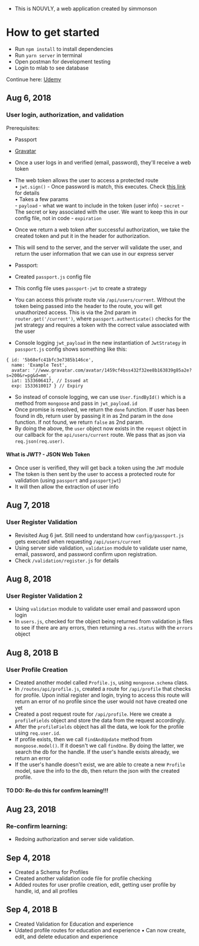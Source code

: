 * This is NOUVLY, a web application created by simmonson
# How to get started
- Run `npm install` to install dependencies
- Run `yarn server` in terminal
- Open postman for development testing
- Login to mlab to see database

Continue here: [Udemy](https://www.udemy.com/mern-stack-front-to-back/learn/v4/t/lecture/10055158?start=0)    

## Aug 6, 2018
### User login, authorization, and validation
Prerequisites:
- Passport
- [Gravatar](https://github.com/emerleite/node-gravatar)
- Once a user logs in and verified (email, password), they'll receive a web token
- The web token allows the user to access a protected route     
    • `jwt.sign()` - Once password is match, this executes. Check [this link](https://github.com/auth0/node-jsonwebtoken) for details     
    • Takes a few params     
        - `payload` - what we want to include in the token (user info)
        - `secret` - The secret or key associated with the user. We want to keep this in our config file, not in code
        - `expiration`
- Once we return a web token after successful authorization, we take the created token and put it in the header for authorization.
- This will send to the server, and the server will validate the user, and return the user information that we can use in our express server

- Passport:
- Created `passport.js` config file
- This config file uses `passport-jwt` to create a strategy
- You can access this private route via `/api/users/current`. Without the token being passed into the header to the route, you will get unauthorized access. This is via the 2nd param in `router.get('/current')`, where `passport.authenticate()` checks for the jwt strategy and requires a token with the correct value associated with the user
- Console logging `jwt_payload`  in the new instantiation of `JwtStrategy` in `passport.js` config shows something like this:
```
{ id: '5b68efc41bfc3e7385b146ce',
  name: 'Example Test',
  avatar: '//www.gravatar.com/avatar/1459cf4bss432f32ee8b163839g85a2e?s=200&r=pg&d=mm',
  iat: 1533606417, // Issued at
  exp: 1533610017 } // Expiry 
```
- So instead of console logging, we can use `User.findById()` which is a method from `mongoose` and pass in `jwt_payload.id`
- Once promise is resolved, we return the `done` function. If user has been found in db, return user by passing it in as 2nd param in the `done` function. If not found, we return `false` as 2nd param.
- By doing the above, the `user` object now exists in the `request` object in our callback for the `api/users/current` route. We pass that as json via `req.json(req.user)`. 

#### What is JWT? - JSON Web Token
- Once user is verified, they will get back a token using the `JWT` module
- The token is then sent by the user to access a protected route for validation (using `passport` and `passportjwt`)
- It will then allow the extraction of user info

## Aug 7, 2018
### User Register Validation
- Revisited Aug 6 jwt. Still need to understand how `config/passport.js` gets executed when requesting `/api/users/current`
- Using server side validation, `validation` module to validate user name, email, password, and password confirm upon registration.
- Check `/validation/register.js` for details

## Aug 8, 2018
### User Register Validation 2
- Using `validation` module to validate user email and password upon login
- In `users.js`, checked for the object being returned from validation js files to see if there are any errors, then returning a `res.status` with the `errors` object

## Aug 8, 2018 B
### User Profile Creation
- Created another model called `Profile.js`, using `mongoose.schema` class.
- In `/routes/api/profile.js`, created a route for `/api/profile` that checks for profile. Upon initial register and login, trying to access this route will return an error of no profile since the user would not have created one yet
- Created a post request route for `/api/profile`. Here we create a `profileFields` object and store the data from the request accordingly.
- After the `profileFields` object has all the data, we look for the profile using `req.user.id`. 
- If profile exists, then we call `findAndUpdate` method from `mongoose.model()`. If it doesn't we call `findOne`.  By doing the latter, we search the db for the handle. If the user's handle exists already, we return an error
- If the user's handle doesn't exist, we are able to create a new `Profile` model, save the info to the db, then return the json with the created profile.
#### TO DO: Re-do this for confirm learning!!!

## Aug 23, 2018
### Re-confirm learning: 
- Redoing authorization and server side validation. 

## Sep 4, 2018
- Created a Schema for Profiles
- Created another validation code file for profile checking
- Added routes for user profile creation, edit, getting user profile by handle, id, and all profiles

## Sep 4, 2018 B
- Created Validation for Education and experience
- Udated profile routes for education and experience
    • Can now create, edit, and delete education and experience    
    
